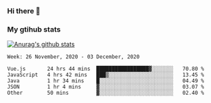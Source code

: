 ### Hi there 👋

### My gtihub stats

[![Anurag's github stats](https://github-readme-stats.vercel.app/api?username=gaozhidong)](https://github.com/gaozhidong/github-readme-stats)

<!--START_SECTION:waka-->
```text
Week: 26 November, 2020 - 03 December, 2020

Vue.js       24 hrs 44 mins  █████████████████▓░░░░░░░   70.80 % 
JavaScript   4 hrs 42 mins   ███▒░░░░░░░░░░░░░░░░░░░░░   13.45 % 
Java         1 hr 34 mins    █░░░░░░░░░░░░░░░░░░░░░░░░   04.49 % 
JSON         1 hr 4 mins     ▓░░░░░░░░░░░░░░░░░░░░░░░░   03.07 % 
Other        50 mins         ▓░░░░░░░░░░░░░░░░░░░░░░░░   02.40 % 
```
<!--END_SECTION:waka-->
